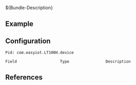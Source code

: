 # 

${Bundle-Description}

## Example

## Configuration

	Pid: com.easyiot.LT100H.device
	
	Field					Type				Description
		
	
## References


